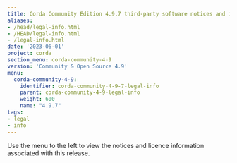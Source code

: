 ```yaml
---
title: Corda Community Edition 4.9.7 third-party software notices and information
aliases:
- /head/legal-info.html
- /HEAD/legal-info.html
- /legal-info.html
date: '2023-06-01'
project: corda
section_menu: corda-community-4-9
version: 'Community & Open Source 4.9'
menu:
  corda-community-4-9:
    identifier: corda-community-4-9-7-legal-info
    parent: corda-community-4-9-legal-info
    weight: 600
    name: "4.9.7"
tags:
- legal
- info
---
```


Use the menu to the left to view the notices and licence information associated with this release.
